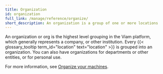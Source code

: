 ```yaml
---
title: Organization
id: organization
full_link: /manage/reference/organize/
short_description: An organization is a group of one or more locations that helps you organize your fleet and manage who has access to your fleet.
---
```


An organization or org is the highest level grouping in the Viam platform, which generally represents a company, or other institution.
Every {{< glossary_tooltip term_id="location" text="location" >}} is grouped into an organization.
You can also have organizations for departments or other entities, or for personal use.

For more information, see [Organize your machines](/manage/reference/organize/).
